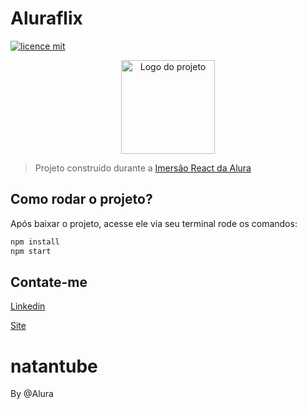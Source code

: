 # Aluraflix

[![licence mit](https://img.shields.io/badge/licence-MIT-blue.svg)](https://github.com/imersao-alura/aluraflix/blob/master/LICENSE)

<p align="center">
  <img alt="Logo do projeto" width="150px" src="https://www.alura.com.br/assets/img/imersoes/react/imersao-react-logo.1594044142.svg" />
</p>

> Projeto construido durante a [Imersão React da Alura](https://www.alura.com.br/imersao-react/)


## Como rodar o projeto?

Após baixar o projeto, acesse ele via seu terminal rode os comandos:

```sh
npm install
npm start
```

## Contate-me
[Linkedin](https://www.linkedin.com/in/nataniel-de-aguiar-da-silva-a5574584/)

[Site](https://www.natanet.xyz/)


# natantube
By @Alura

